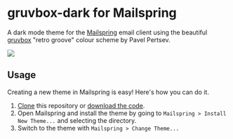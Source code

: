 # gruvbox-dark for Mailspring

A dark mode theme for the [Mailspring](http://www.getmailspring.com/) email client using the beautiful [gruvbox](https://github.com/morhetz/gruvbox) "retro groove" colour scheme by Pavel Pertsev.

<img src="https://raw.githubusercontent.com/joeroe/mailspring-gruvbox-dark/master/screenshot/custom-theme.png" />

## Usage

Creating a new theme in Mailspring is easy! Here's how you can do it.

1. [Clone](https://docs.github.com/en/github/creating-cloning-and-archiving-repositories/cloning-a-repository) this repository or [download the code](https://github.com/joeroe/mailspring-gruvbox-dark/archive/master.zip). 
2. Open Mailspring and install the theme by going to `Mailspring > Install New Theme...` and selecting the directory.
3. Switch to the theme with `Mailspring > Change Theme...`
